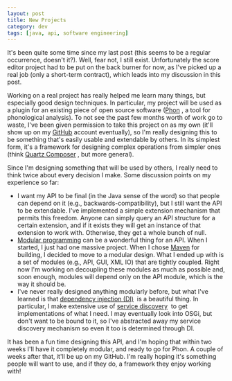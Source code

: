 ```yaml
---           
layout: post
title: New Projects
category: dev
tags: [java, api, software engineering]
---
```

It's been quite some time since my last post (this seems to be a regular occurrence, doesn't it?). Well, fear not, I still exist. Unfortunately the score editor project had to be put on the back burner for now, as I've picked up a real job (only a short-term contract), which leads into my discussion in this post.

<!-- more -->
Working on a real project has really helped me learn many things, but especially good design techniques. In particular, my project will be used as a plugin for an existing piece of open source software ([Phon](http://phon.ling.mun.ca/) , a tool for phonological analysis). To not see the past few months worth of work go to waste, I've been given permission to take this project on as my own (it'll show up on my [GitHub](https://github.com/thegedge) account eventually), so I'm really designing this to be something that's easily usable and extendable by others. In its simplest form, it's a framework for designing complex operations from simpler ones (think [Quartz Composer](http://en.wikipedia.org/wiki/Quartz_Composer) , but more general).

Since I'm designing something that will be used by others, I really need to think twice about every decision I make. Some discussion points on my experience so far:

* I want my API to be final (in the Java sense of the word) so that people can depend on it (e.g., backwards-compatibility), but I still want the API to be extendable. I've implemented a simple extension mechanism that permits this freedom. Anyone can simply query an API structure for a certain extension, and if it exists they will get an instance of that extension to work with. Otherwise, they get a whole bunch of null.
* [Modular programming](http://en.wikipedia.org/wiki/Modular_programming) can be a wonderful thing for an API. When I started, I just had one massive project. When I chose [Maven](http://www.blogger.com/) for building, I decided to move to a modular design. What I ended up with is a set of modules (e.g., API, GUI, XML IO) that are tightly coupled. Right now I'm working on decoupling these modules as much as possible and, soon enough, modules will depend only on the API module, which is the way it should be.
* I've never really designed anything modularly before, but what I've learned is that [dependency injection (DI)](http://en.wikipedia.org/wiki/Dependency_injection)  is a beautiful thing. In particular, I make extensive use of [service discovery](http://en.wikipedia.org/wiki/Service_locator_pattern)  to get implementations of what I need. I may eventually look into OSGi, but don't want to be bound to it, so I've abstracted away my service discovery mechanism so even it too is determined through DI.

It has been a fun time designing this API, and I'm hoping that within two weeks I'll have it completely modular, and ready to go for Phon. A couple of weeks after that, it'll be up on my GitHub. I'm really hoping it's something people will want to use, and if they do, a framework they enjoy working with!